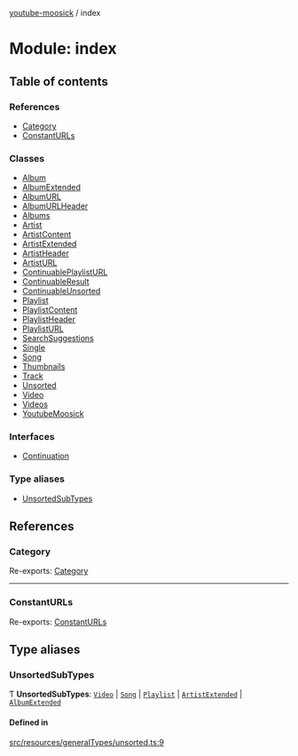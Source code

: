 [youtube-moosick](../README.md) / index

# Module: index

## Table of contents

### References

- [Category](index.md#category)
- [ConstantURLs](index.md#constanturls)

### Classes

- [Album](../classes/index.Album.md)
- [AlbumExtended](../classes/index.AlbumExtended.md)
- [AlbumURL](../classes/index.AlbumURL.md)
- [AlbumURLHeader](../classes/index.AlbumURLHeader.md)
- [Albums](../classes/index.Albums.md)
- [Artist](../classes/index.Artist.md)
- [ArtistContent](../classes/index.ArtistContent.md)
- [ArtistExtended](../classes/index.ArtistExtended.md)
- [ArtistHeader](../classes/index.ArtistHeader.md)
- [ArtistURL](../classes/index.ArtistURL.md)
- [ContinuablePlaylistURL](../classes/index.ContinuablePlaylistURL.md)
- [ContinuableResult](../classes/index.ContinuableResult.md)
- [ContinuableUnsorted](../classes/index.ContinuableUnsorted.md)
- [Playlist](../classes/index.Playlist.md)
- [PlaylistContent](../classes/index.PlaylistContent.md)
- [PlaylistHeader](../classes/index.PlaylistHeader.md)
- [PlaylistURL](../classes/index.PlaylistURL.md)
- [SearchSuggestions](../classes/index.SearchSuggestions.md)
- [Single](../classes/index.Single.md)
- [Song](../classes/index.Song.md)
- [Thumbnails](../classes/index.Thumbnails.md)
- [Track](../classes/index.Track.md)
- [Unsorted](../classes/index.Unsorted.md)
- [Video](../classes/index.Video.md)
- [Videos](../classes/index.Videos.md)
- [YoutubeMoosick](../classes/index.YoutubeMoosick.md)

### Interfaces

- [Continuation](../interfaces/index.Continuation.md)

### Type aliases

- [UnsortedSubTypes](index.md#unsortedsubtypes)

## References

### Category

Re-exports: [Category](../enums/enums.Category.md)

___

### ConstantURLs

Re-exports: [ConstantURLs](../enums/enums.ConstantURLs.md)

## Type aliases

### UnsortedSubTypes

Ƭ **UnsortedSubTypes**: [`Video`](../classes/index.Video.md) \| [`Song`](../classes/index.Song.md) \| [`Playlist`](../classes/index.Playlist.md) \| [`ArtistExtended`](../classes/index.ArtistExtended.md) \| [`AlbumExtended`](../classes/index.AlbumExtended.md)

#### Defined in

[src/resources/generalTypes/unsorted.ts:9](https://github.com/EvasiveXkiller/youtube-moosick/blob/fb05789/src/resources/generalTypes/unsorted.ts#L9)
